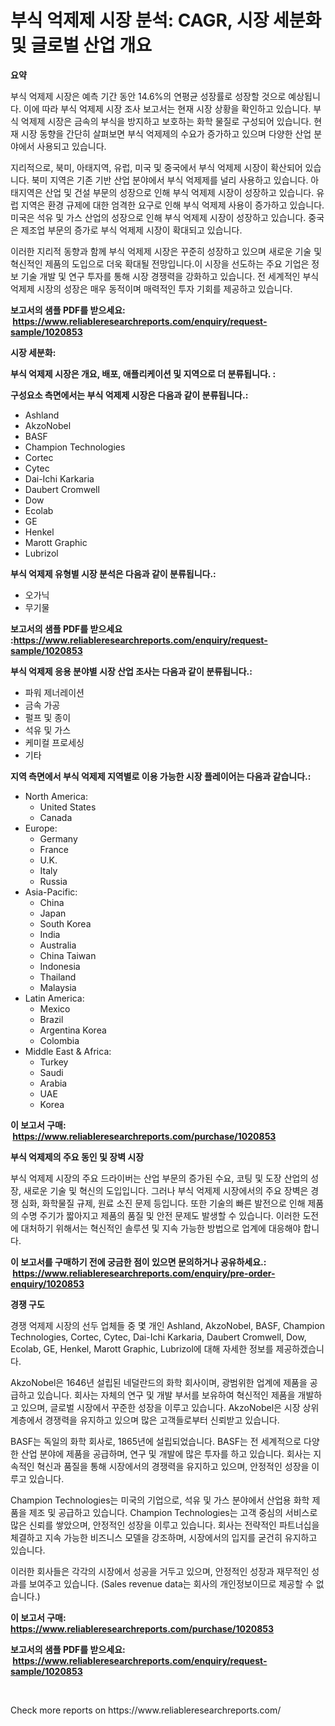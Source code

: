 <p><h1>부식 억제제 시장 분석: CAGR, 시장 세분화 및 글로벌 산업 개요</h1></p><p><strong>요약</strong></p>
<p><p>부식 억제제 시장은 예측 기간 동안 14.6%의 연평균 성장률로 성장할 것으로 예상됩니다. 이에 따라 부식 억제제 시장 조사 보고서는 현재 시장 상황을 확인하고 있습니다. 부식 억제제 시장은 금속의 부식을 방지하고 보호하는 화학 물질로 구성되어 있습니다. 현재 시장 동향을 간단히 살펴보면 부식 억제제의 수요가 증가하고 있으며 다양한 산업 분야에서 사용되고 있습니다.</p><p>지리적으로, 북미, 아태지역, 유럽, 미국 및 중국에서 부식 억제제 시장이 확산되어 있습니다. 북미 지역은 기존 기반 산업 분야에서 부식 억제제를 널리 사용하고 있습니다. 아태지역은 산업 및 건설 부문의 성장으로 인해 부식 억제제 시장이 성장하고 있습니다. 유럽 지역은 환경 규제에 대한 엄격한 요구로 인해 부식 억제제 사용이 증가하고 있습니다. 미국은 석유 및 가스 산업의 성장으로 인해 부식 억제제 시장이 성장하고 있습니다. 중국은 제조업 부문의 증가로 부식 억제제 시장이 확대되고 있습니다.</p><p>이러한 지리적 동향과 함께 부식 억제제 시장은 꾸준히 성장하고 있으며 새로운 기술 및 혁신적인 제품의 도입으로 더욱 확대될 전망입니다.이 시장을 선도하는 주요 기업은 정보 기술 개발 및 연구 투자를 통해 시장 경쟁력을 강화하고 있습니다. 전 세계적인 부식 억제제 시장의 성장은 매우 동적이며 매력적인 투자 기회를 제공하고 있습니다.</p></p>
<p><strong>보고서의 샘플 PDF를 받으세요: &nbsp;<a href="https://www.reliableresearchreports.com/enquiry/request-sample/1020853">https://www.reliableresearchreports.com/enquiry/request-sample/1020853</a></strong></p>
<p><strong>시장 세분화:</strong></p>
<p><strong> 부식 억제제 시장은 개요, 배포, 애플리케이션 및 지역으로 더 분류됩니다. :</strong></p>
<p><strong>구성요소 측면에서는 부식 억제제 시장은 다음과 같이 분류됩니다.:</strong></p>
<p><ul><li>Ashland</li><li>AkzoNobel</li><li>BASF</li><li>Champion Technologies</li><li>Cortec</li><li>Cytec</li><li>Dai-Ichi Karkaria</li><li>Daubert Cromwell</li><li>Dow</li><li>Ecolab</li><li>GE</li><li>Henkel</li><li>Marott Graphic</li><li>Lubrizol</li></ul></p>
<p><strong> 부식 억제제 유형별 시장 분석은 다음과 같이 분류됩니다.:</strong></p>
<p><ul><li>오가닉</li><li>무기물</li></ul></p>
<p><strong>보고서의 샘플 PDF를 받으세요 :<a href="https://www.reliableresearchreports.com/enquiry/request-sample/1020853">https://www.reliableresearchreports.com/enquiry/request-sample/1020853</a></strong></p>
<p><strong> 부식 억제제 응용 분야별 시장 산업 조사는 다음과 같이 분류됩니다.:</strong></p>
<p><ul><li>파워 제너레이션</li><li>금속 가공</li><li>펄프 및 종이</li><li>석유 및 가스</li><li>케미컬 프로세싱</li><li>기타</li></ul></p>
<p><strong>지역 측면에서 부식 억제제 지역별로 이용 가능한 시장 플레이어는 다음과 같습니다.:</strong></p>
<p><ul>
    <li>
        North America:
        <ul>
            <li>United States</li>
            <li>Canada</li>
        </ul>
    </li>
    <li>
        Europe:
        <ul>
            <li>Germany</li>
            <li>France</li>
            <li>U.K.</li>
            <li>Italy</li>
            <li>Russia</li>
        </ul>
    </li>
    <li>
        Asia-Pacific:
        <ul>
            <li>China</li>
            <li>Japan</li>
            <li>South Korea</li>
            <li>India</li>
            <li>Australia</li>
            <li>China Taiwan</li>
            <li>Indonesia</li>
            <li>Thailand</li>
            <li>Malaysia</li>
        </ul>
    </li>
    <li>
        Latin America:
        <ul>
            <li>Mexico</li>
            <li>Brazil</li>
            <li>Argentina Korea</li>
            <li>Colombia</li>
        </ul>
    </li>
    <li>
        Middle East & Africa:
        <ul>
            <li>Turkey</li>
            <li>Saudi</li>
            <li>Arabia</li>
            <li>UAE</li>
            <li>Korea</li>
        </ul>
    </li>
    </ul></p>
<p><strong>이 보고서 구매: &nbsp;<a href="https://www.reliableresearchreports.com/purchase/1020853">https://www.reliableresearchreports.com/purchase/1020853</a></strong></p>
<p><strong>부식 억제제의 주요 동인 및 장벽 시장</strong></p>
<p><p>부식 억제제 시장의 주요 드라이버는 산업 부문의 증가된 수요, 코팅 및 도장 산업의 성장, 새로운 기술 및 혁신의 도입입니다. 그러나 부식 억제제 시장에서의 주요 장벽은 경쟁 심화, 화학물질 규제, 원료 소진 문제 등입니다. 또한 기술의 빠른 발전으로 인해 제품의 수명 주기가 짧아지고 제품의 품질 및 안전 문제도 발생할 수 있습니다. 이러한 도전에 대처하기 위해서는 혁신적인 솔루션 및 지속 가능한 방법으로 업계에 대응해야 합니다.</p></p>
<p><strong>이 보고서를 구매하기 전에 궁금한 점이 있으면 문의하거나 공유하세요.: &nbsp;<a href="https://www.reliableresearchreports.com/enquiry/pre-order-enquiry/1020853">https://www.reliableresearchreports.com/enquiry/pre-order-enquiry/1020853</a></strong></p>
<p><strong>경쟁 구도</strong></p>
<p><p>경쟁 억제제 시장의 선두 업체들 중 몇 개인 Ashland, AkzoNobel, BASF, Champion Technologies, Cortec, Cytec, Dai-Ichi Karkaria, Daubert Cromwell, Dow, Ecolab, GE, Henkel, Marott Graphic, Lubrizol에 대해 자세한 정보를 제공하겠습니다.</p><p>AkzoNobel은 1646년 설립된 네덜란드의 화학 회사이며, 광범위한 업계에 제품을 공급하고 있습니다. 회사는 자체의 연구 및 개발 부서를 보유하여 혁신적인 제품을 개발하고 있으며, 글로벌 시장에서 꾸준한 성장을 이루고 있습니다. AkzoNobel은 시장 상위 계층에서 경쟁력을 유지하고 있으며 많은 고객들로부터 신뢰받고 있습니다.</p><p>BASF는 독일의 화학 회사로, 1865년에 설립되었습니다. BASF는 전 세계적으로 다양한 산업 분야에 제품을 공급하며, 연구 및 개발에 많은 투자를 하고 있습니다. 회사는 지속적인 혁신과 품질을 통해 시장에서의 경쟁력을 유지하고 있으며, 안정적인 성장을 이루고 있습니다.</p><p>Champion Technologies는 미국의 기업으로, 석유 및 가스 분야에서 산업용 화학 제품을 제조 및 공급하고 있습니다. Champion Technologies는 고객 중심의 서비스로 많은 신뢰를 쌓았으며, 안정적인 성장을 이루고 있습니다. 회사는 전략적인 파트너십을 체결하고 지속 가능한 비즈니스 모델을 강조하며, 시장에서의 입지를 굳건히 유지하고 있습니다. </p><p>이러한 회사들은 각각의 시장에서 성공을 거두고 있으며, 안정적인 성장과 재무적인 성과를 보여주고 있습니다. (Sales revenue data는 회사의 개인정보이므로 제공할 수 없습니다.)</p></p>
<p><strong>이 보고서 구매: &nbsp; <a href="https://www.reliableresearchreports.com/purchase/1020853">https://www.reliableresearchreports.com/purchase/1020853</a></strong></p>
<p><strong>보고서의 샘플 PDF를 받으세요: &nbsp;<a href="https://www.reliableresearchreports.com/enquiry/request-sample/1020853">https://www.reliableresearchreports.com/enquiry/request-sample/1020853</a></strong><strong></strong></p>
<p>&nbsp;</p>
<p>Check more reports on https://www.reliableresearchreports.com/</p>